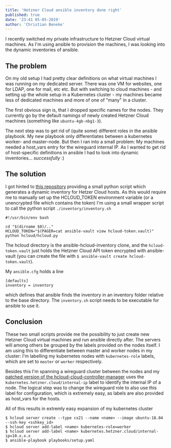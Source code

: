 ```yaml
---
title: 'Hetzner Cloud ansible inventory done right'
published: true
date: '23:41 05-05-2019'
author: 'Christian Beneke'
---
```


I recently switched my private infrastructure to Hetzner Cloud virtual machines. As I'm using ansible to provision the machines, I was looking into the dynamic inventories of ansible.

## The problem
On my old setup I had pretty clear definitions on what virtual machines I was running on my dedicated server. There was one VM for websites, one for LDAP, one for mail, etc etc. But with switching to cloud machines - and setting up the whole setup in a Kubernetes cluster - my machines became less of dedicated machines and more of one of "many" in a cluster.

The first obvious sign is, that I dropped specific names for the nodes. They currently go by the default namings of newly created Hetzner Cloud machines (something like `ubuntu-4gb-nbg1-3`).

The next step was to get rid of (quite some) different roles in the ansible playbook. My new playbook only differentiates between a kubernetes worker- and master-node. But then I ran into a small problem: My machines needed a host_vars entry for the wireguard internal IP. As I wanted to get rid of host-specific definitions in ansible I had to look into dynamic inventories... *successfully* :)

## The solution
I got hinted to [this repository](https://github.com/hg8496/ansible-hcloud-inventory) providing a small python script which generates a dynamic inventory for Hetzer Cloud hosts. As this would require me to manually set up the HCLOUD_TOKEN environment variable (or a unencrypted file which contains the token) I'm using a small wrapper script to call the python script `./inventory/inventory.sh`

```
#!/usr/bin/env bash

cd "$(dirname $0)/.."
HCLOUD_TOKEN="$(PAGER=cat ansible-vault view hcloud-token.vault)" python hcloud/hcloud.py
```

The hcloud directory is the ansible-hcloud-inventory clone, and the `hcloud-token.vault` just holds the Hetzner Cloud API token encrypted with ansible-vault (you can create the file with `$ ansible-vault create hcloud-token.vault`).

My `ansible.cfg` holds a line

```
[defaults]
inventory = inventory
```

which defines that ansible finds the inventory in an inventory folder relative to the base directory. The `inventory.sh` script needs to be executable for ansible to use it.

## Conclusion
These two small scripts provide me the possibility to just create new Hetzner Cloud virtual machines and run ansible directly after. The servers will among others be grouped by the labels provided on the nodes itself. I am using this to differentiate between master and worker nodes in my cluster: I'm labelling my kubernetes nodes with `kubernetes-role` labels, which are set to `master` or `worker` respectively.

Besides this I'm spanning a wireguard cluster between the nodes and my [patched version of the hcloud-cloud-controller-manager](https://github.com/cbeneke/hcloud-cloud-controller-manager) uses the `kubernetes.hetzner.cloud/internal-ip` label to identify the internal IP of a node. The logical step was to change the wireguard role to also use this label for configuration, which is extremely easy, as labels are also provided as host_vars for the hosts.

All of this results in extremly easy expansion of my kubernetes cluster

```
$ hcloud server create --type cx21 --name <name> --image ubuntu-18.04 --ssh-key <sshkey_id>
$ hcloud server add-label <name> kubernetes-role=worker
$ hcloud server add-label <name> kubernetes.hetzner.cloud/internal-ip=10.x.x.x
$ ansible-playbook playbooks/setup.yaml
```